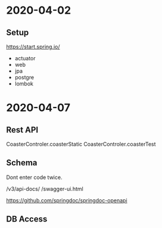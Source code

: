 # 2020-04-02

## Setup
https://start.spring.io/
- actuator
- web
- jpa
- postgre
- lombok

# 2020-04-07

## Rest API

CoasterControler.coasterStatic
CoasterControler.coasterTest


## Schema

Dont enter code twice.

/v3/api-docs/
/swagger-ui.html

https://github.com/springdoc/springdoc-openapi

## DB Access

